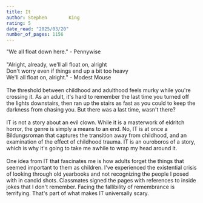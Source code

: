 ```yaml
---
title: It
author: Stephen        King
rating: 5
date_read: "2025/03/20"
number_of_pages: 1156
---
```


"We all float down here." - Pennywise <br/><br/>"Alright, already, we'll all float on, alright<br/>Don't worry even if things end up a bit too heavy<br/>We'll all float on, alright." - Modest Mouse<br/><br/>The threshold between childhood and adulthood feels murky while you're crossing it. As an adult, it's hard to remember the last time you turned off the lights downstairs, then ran up the stairs as fast as you could to keep the darkness from chasing you. But there was a last time, wasn't there?<br/><br/>IT is not a story about an evil clown. While it is a masterwork of eldritch horror, the genre is simply a means to an end. No, IT is at once a Bildungsroman that captures the transition away from childhood, and an examination of the effect of childhood trauma. IT is an ouroboros of a story, which is why it's going to take me awhile to wrap my head around it.   <br/><br/>One idea from IT that fascinates me is how adults forget the things that seemed important to them as children. I've experienced the existential crisis of looking through old yearbooks and not recognizing the people I posed with in candid shots. Classmates signed the pages with references to inside jokes that I don't remember. Facing the fallibility of remembrance is terrifying. That's part of what makes IT universally scary. 